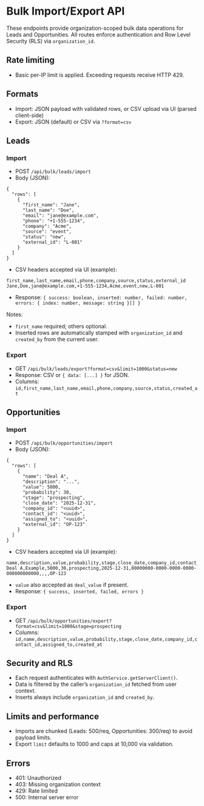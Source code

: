# Bulk Import/Export API

These endpoints provide organization-scoped bulk data operations for Leads and Opportunities. All routes enforce authentication and Row Level Security (RLS) via `organization_id`.

## Rate limiting
- Basic per-IP limit is applied. Exceeding requests receive HTTP 429.

## Formats
- Import: JSON payload with validated rows, or CSV upload via UI (parsed client-side)
- Export: JSON (default) or CSV via `?format=csv`

## Leads

### Import
- POST `/api/bulk/leads/import`
- Body (JSON):
```
{
  "rows": [
    {
      "first_name": "Jane",
      "last_name": "Doe",
      "email": "jane@example.com",
      "phone": "+1-555-1234",
      "company": "Acme",
      "source": "event",
      "status": "new",
      "external_id": "L-001"
    }
  ]
}
```
- CSV headers accepted via UI (example):
```
first_name,last_name,email,phone,company,source,status,external_id
Jane,Doe,jane@example.com,+1-555-1234,Acme,event,new,L-001
```
- Response: `{ success: boolean, inserted: number, failed: number, errors: { index: number, message: string }[] }`

Notes:
- `first_name` required; others optional.
- Inserted rows are automatically stamped with `organization_id` and `created_by` from the current user.

### Export
- GET `/api/bulk/leads/export?format=csv&limit=1000&status=new`
- Response: CSV or `{ data: [...] }` for JSON.
- Columns: `id,first_name,last_name,email,phone,company,source,status,created_at`

## Opportunities

### Import
- POST `/api/bulk/opportunities/import`
- Body (JSON):
```
{
  "rows": [
    {
      "name": "Deal A",
      "description": "...",
      "value": 5000,
      "probability": 30,
      "stage": "prospecting",
      "close_date": "2025-12-31",
      "company_id": "<uuid>",
      "contact_id": "<uuid>",
      "assigned_to": "<uuid>",
      "external_id": "OP-123"
    }
  ]
}
```
- CSV headers accepted via UI (example):
```
name,description,value,probability,stage,close_date,company_id,contact_id,assigned_to,external_id
Deal A,Example,5000,30,prospecting,2025-12-31,00000000-0000-0000-0000-000000000000,,,,OP-123
```
- `value` also accepted as `deal_value` if present.
- Response: `{ success, inserted, failed, errors }`

### Export
- GET `/api/bulk/opportunities/export?format=csv&limit=1000&stage=prospecting`
- Columns: `id,name,description,value,probability,stage,close_date,company_id,contact_id,assigned_to,created_at`

## Security and RLS
- Each request authenticates with `AuthService.getServerClient()`.
- Data is filtered by the caller’s `organization_id` fetched from user context.
- Inserts always include `organization_id` and `created_by`.

## Limits and performance
- Imports are chunked (Leads: 500/req, Opportunities: 300/req) to avoid payload limits.
- Export `limit` defaults to 1000 and caps at 10,000 via validation.

## Errors
- 401: Unauthorized
- 403: Missing organization context
- 429: Rate limited
- 500: Internal server error

